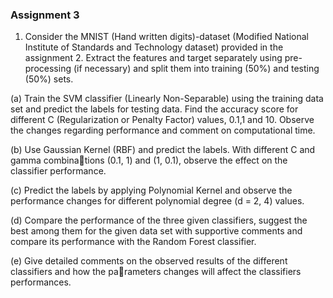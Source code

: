 ### **Assignment 3**
1. Consider the MNIST (Hand written digits)-dataset (Modified National Institute of Standards and
Technology dataset) provided in the assignment 2. Extract the features and target separately using
pre-processing (if necessary) and split them into training (50%) and testing (50%) sets.

(a) Train the SVM classifier (Linearly Non-Separable) using the training data set and predict
the labels for testing data. Find the accuracy score for different C (Regularization or Penalty
Factor) values, 0.1,1 and 10. Observe the changes regarding performance and comment on
computational time.

(b) Use Gaussian Kernel (RBF) and predict the labels. With different C and gamma combinations (0.1, 1) and (1, 0.1), observe the effect on the classifier performance.

(c) Predict the labels by applying Polynomial Kernel and observe the performance changes for
different polynomial degree (d = 2, 4) values.

(d) Compare the performance of the three given classifiers, suggest the best among them for
the given data set with supportive comments and compare its performance with the Random
Forest classifier.

(e) Give detailed comments on the observed results of the different classifiers and how the parameters changes will affect the classifiers performances.